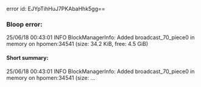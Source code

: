 error id: EJYpTihHuJ7PKAbaHhk5gg==
### Bloop error:

25/06/18 00:43:01 INFO BlockManagerInfo: Added broadcast_70_piece0 in memory on hpomen:34541 (size: 34.2 KiB, free: 4.5 GiB)
#### Short summary: 

25/06/18 00:43:01 INFO BlockManagerInfo: Added broadcast_70_piece0 in memory on hpomen:34541 (size: ...